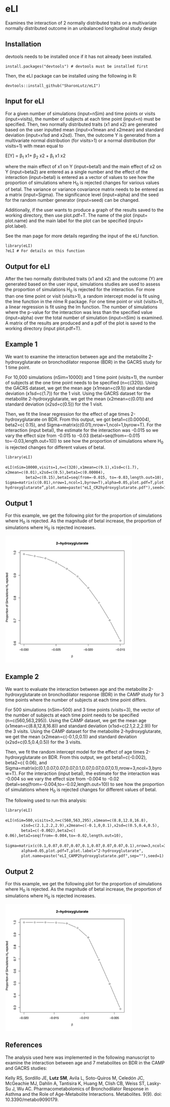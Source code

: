 # eLI
Examines the interaction of 2 normally distributed traits on a multivariate normally distributed outcome in an unbalanced longitudinal study design

## Installation
devtools needs to be installed once if it has not already been installed.
```
install.packages("devtools") # devtools must be installed first
```
Then, the eLI package can be installed using the following in R:
  ```
devtools::install_github("SharonLutz/eLI")
```

## Input for eLI
For a given number of simulations (input=nSim) and time points or visits (input=visits), the number of subjects at each time point (input=n) must be specified. Then, two normally distributed traits (x1 and x2) are generated based on the user inputted mean (input=x1mean and x2mean) and standard deviation (input=x1sd and x2sd). Then, the outcome Y is generated from a multivariate normal distribution (for visits>1) or a normal distribution (for visits=1) with mean equal to

E\[Y\] = &beta;<sub>1</sub> x1+ &beta;<sub>2</sub> x2 +  &beta;<sub>I</sub>   x1 x2  

where the main effect of x1 on Y (input=beta1) and the main effect of x2 on Y (input=beta2) are entered as a single number and the effect of the interaction (input=betaI) is entered as a vector of values to see how the proportion of simulations where H<sub>0</sub> is rejected changes for various values of betaI. The variance or variance covariance matrix needs to be entered as a matrix (input=Sigma). The significance level (input=alpha) and the seed for the random number generator (input=seed) can be changed.  

Additionally, if the user wants to produce a graph of the results saved to the working directory, then use plot.pdf=T. The name of the plot (input= plot.name) and the main label for the plot can be specified (input= plot.label).

See the man page for more details regarding the input of the eLI function.

```
library(eLI)
?eLI # For details on this function
```

## Output for eLI
After the two normally distributed traits (x1 and x2) and the outcome (Y) are generated based on the user input, simulations studies are used to assess the proportion of simulations H<sub>0</sub> is rejected for the interaction. For more than one time point or visit (visits>1), a random intercept model is fit using the lme function in the nlme R package. For one time point or visit (visits=1), a linear regression is fit using the lm function. The number of simulations where the p-value for the interaction was less than the specified value (input=alpha) over the total number of simulation (input=nSim) is examined. A matrix of the results are produced and a pdf of the plot is saved to the working directory (input plot.pdf=T).

## Example 1
We want to examine the interaction between age and the metabolite 2-hydroxyglutarate on bronchodilator response (BDR) in the GACRS study for 1 time point.

For 10,000 simulations (nSim=10000) and 1 time point (visits=1), the number of subjects at the one time point needs to be specified (n=c(320)). Using the GACRS dataset, we get the mean age (x1mean=c(9.1)) and standard deviation (x1sd=c(1.7)) for the 1 visit. Using the GACRS dataset for the metabolite 2-hydroxyglutarate, we get the mean (x2mean=c(0.01)) and standard deviation (x2sd=c(0.5)) for the 1 visit.

Then, we fit the linear regression for the effect of age times 2-hydroxyglutarate on BDR. From this output, we got beta1=c(0.00004), beta2=c( 0.15), and Sigma=matrix(c(0.01),nrow=1,ncol=1,byrow=T). For the interaction (input betaI), the estimate for the interaction was -0.015 so we vary the effect size from -0.015 to -0.03 (betaI=seq(from=-0.015 to=-0.03,length.out=10)) to see how the proportion of simulations where H<sub>0</sub> is rejected changes for different values of betaI.

```
library(eLI)

eLI(nSim=10000,visits=1,n=c(320),x1mean=c(9.1),x1sd=c(1.7), x2mean=c(0.01),x2sd=c(0.5),beta1=c(0.00004),
         beta2=c(0.15),betaI=seq(from=-0.015, to=-0.03,length.out=10), Sigma=matrix(c(0.01),nrow=1,ncol=1,byrow=T),alpha=0.05,plot.pdf=T,plot.label=”2-hydroxyglutarate”,plot.name=paste("eLI_CR2hydroxyglutarate.pdf"),seed=1)
```

## Output 1
For this example, we get the following plot for the proportion of simulations where H<sub>0</sub> is rejected. As the magnitude of betaI increase, the proportion of simulations where H<sub>0</sub> is rejected increases.

<img src="eLI_CR2hydroxyglutarate.png" width="400">
  
  ## Example 2
  We want to evaluate the interaction between age and the metabolite 2-hydroxyglutarate on bronchodilator response (BDR) in the CAMP study for 3 time points where the number of subjects at each time point differs.

For 500 simulations (nSim=500) and 3 time points (visits=3), the vector of the number of subjects at each time point needs to be specified (n=c(560,563,295)). Using the CAMP dataset, we get the mean age (x1mean=c(8.8,12.8,16.8)) and standard deviation (x1sd=c(2.1,2.2,2.9)) for the 3 visits. Using the CAMP dataset for the metabolite 2-hydroxyglutarate, we get the mean (x2mean=c(-0.1,0,0.1)) and standard deviation (x2sd=c(0.5,0.4,0.5)) for the 3 visits.

Then, we fit the random intercept model for the effect of age times 2-hydroxyglutarate on BDR. From this output, we got  beta1=c(-0.002), beta2=c( 0.06), and Sigma=matrix(c(0.1,0.07,0.07,0.07,0.1,0.07,0.07,0.07,0.1),nrow=3,ncol=3,byrow=T). For the interaction (input betaI), the estimate for the interaction was -0.004 so we vary the effect size from -0.004 to -0.02 (betaI=seq(from=-0.004,to=-0.02,length.out=10)) to see how the proportion of simulations where H<sub>0</sub> is rejected changes for different values of betaI.

The following used to run this analysis:
  
  ```
library(eLI)

eLI(nSim=500,visits=3,n=c(560,563,295),x1mean=c(8.8,12.8,16.8),
         x1sd=c(2.1,2.2,2.9),x2mean=c(-0.1,0,0.1),x2sd=c(0.5,0.4,0.5),
         beta1=c(-0.002),beta2=c( 0.06),betaI=seq(from=-0.004,to=-0.02,length.out=10),
         Sigma=matrix(c(0.1,0.07,0.07,0.07,0.1,0.07,0.07,0.07,0.1),nrow=3,ncol=3,byrow=T),
         alpha=0.05,plot.pdf=T,plot.label="2-hydroxyglutarate",
         plot.name=paste("eLI_CAMP2hydroxyglutarate.pdf",sep=""),seed=1)
```

## Output 2
For this example, we get the following plot for the proportion of simulations where H<sub>0</sub> is rejected. As the magnitude of betaI increase, the proportion of simulations where H<sub>0</sub> is rejected increases.

<img src="eLI_CAMP2hydroxyglutarate.png" width="400">
  
  ## References
  The analysis used here was implemented in the following manuscript to examine the interaction between age and 7 metabolites on BDR in the CAMP and GACRS studies: <br/>
  
  Kelly RS, Sordillo JE, **Lutz SM**, Avila L, Soto-Quiros M, Celedón JC, McGeachie MJ, Dahlin A, Tantisira K, Huang M, Clish CB, Weiss ST, Lasky-Su J, Wu AC. Pharmacometabolomics of Bronchodilator Response in Asthma and the Role of Age-Metabolite Interactions. Metabolites. 9(9). doi: 10.3390/metabo9090179.
